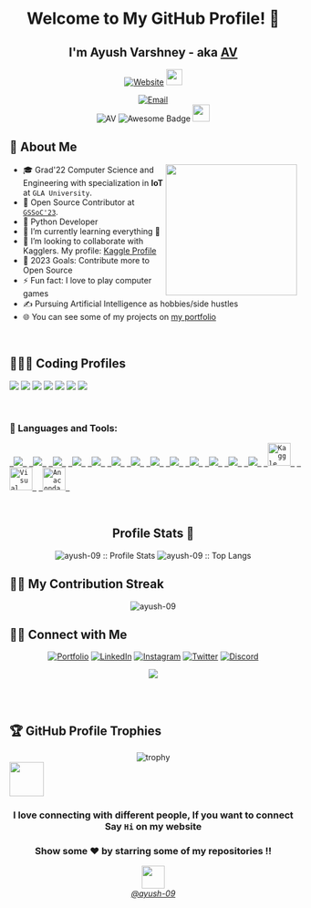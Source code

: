 <div align="center">
  <h1>Welcome to My GitHub Profile! 👋</h1>
  <h2>I'm Ayush Varshney - aka <a href="https://ayushav.netlify.app">AV</a></h2>
</div>

<p align="center">
  <a href="https://ayushav.netlify.app"><img src="https://img.shields.io/website?label=AV.com&style=for-the-badge&url=https%3A%2F%2Fcodestackr.com" alt="Website"></a>
  <img src="https://emojis.slackmojis.com/emojis/images/1531849430/4246/blob-sunglasses.gif?1531849430" width="28"/>
</p>

<p align="center">
  <a href="mailto:ayushvarshney43@gmail.com"><img alt="Email" src="https://img.shields.io/badge/Email-ayushvarshney43@gmail.com-blue?style=flat&logo=gmail"></a>
  <br>
  <img src="https://komarev.com/ghpvc/?username=ayush-09" alt="AV"/>
  <img src="https://cdn.rawgit.com/sindresorhus/awesome/d7305f38d29fed78fa85652e3a63e154dd8e8829/media/badge.svg" alt="Awesome Badge"/>
<!--   ![Visitor count](https://visitor-badge.laobi.icu/badge?page_id=ayush-09.ayush-09) -->
  <img src="https://media.giphy.com/media/dxn6fRlTIShoeBr69N/giphy.gif" width="30">
</p>

## 💫 About Me

<picture>
  <img align="right" src="https://media.giphy.com/media/M9gbBd9nbDrOTu1Mqx/giphy.gif" width="230">
</picture>

- 🎓 Grad'22 Computer Science and Engineering with specialization in **IoT** at `GLA University`.
- 🙂 Open Source Contributor at [`GSSoC'23`](https://gssoc.girlscript.tech/).
- 🔭 Python Developer
- 🌱 I’m currently learning everything 🤣
- 👯 I’m looking to collaborate with Kagglers. My profile: [Kaggle Profile](https://www.kaggle.com/ayushvarshnay)
- 🥅 2023 Goals: Contribute more to Open Source
- ⚡ Fun fact: I love to play computer games
- ✍️ Pursuing Artificial Intelligence as hobbies/side hustles
- 🌐 You can see some of my projects on [my portfolio](https://ayushav.netlify.app/)

<br/>

## 👨🏻‍💻 Coding Profiles
<p align = "left">
<a href = "https://www.hackerrank.com/_181540008?hr_r=1"><img src = "https://img.shields.io/badge/-Hackerrank-2EC866?style=oval-square&logo=HackerRank&logoColor=white"/></a>
<a href = "https://leetcode.com/ayush-09/"><img src = "https://img.shields.io/badge/-LeetCode-FFA116?style=oval-square&logo=LeetCode&logoColor=white"/></a>
<a href = "https://auth.geeksforgeeks.org/user/ayushvarshney43"><img src = "https://img.shields.io/badge/GeeksforGeeks-298D46?style=oval-square&logo=geeksforgeeks&logoColor=white"/></a>
<a href="https://www.codingninjas.com/profile/Ayush09"><img src="https://img.shields.io/badge/Coding%20Ninjas-1F4F7C?style=oval-square&logo=codingninjas&logoColor=white" /></a>
<a href="https://www.kaggle.com/ayush09"><img src="https://img.shields.io/badge/Kaggle-20BEFF?style=oval-square&logo=kaggle&logoColor=white" /></a>
<a href="https://hyperskill.org/profile/14569373"><img src="https://img.shields.io/badge/Hyperskill-000000?style=oval-square&logo=hyperskill&logoColor=white" /></a>
<a href = "https://www.cloudskillsboost.google/public_profiles/ba0a81fc-688b-46a2-89b8-895a201e7605"><img src = "https://img.shields.io/badge/Google_Cloud-4285F4?style=oval-square&logo=google-cloud&logoColor=white"/></a>
</p><br>

### 🚀 Languages and Tools:

<p align="left">
    <code><a href="https://www.python.org/"> <img src="https://img.icons8.com/color/50/000000/python--v1.png"/> </a></code>
    <code><a href="https://www.java.com/"> <img src="https://img.icons8.com/color/50/000000/java-coffee-cup-logo--v1.png"/> </a></code>
    <code><a href="https://www.tensorflow.org/"> <img src="https://img.icons8.com/color/50/000000/tensorflow.png"/> </a></code>
    <code><a href="https://scikit-learn.org/"> <img src="https://scikit-learn.org/stable/_static/scikit-learn-logo-small.png"/> </a></code>
    <code><a href="https://numpy.org/"> <img src="https://img.icons8.com/color/50/000000/numpy.png"/> </a></code>
    <code><a href="https://pandas.pydata.org/"> <img src="https://img.icons8.com/color/50/000000/pandas.png"/> </a></code>
    <code><a href="https://matplotlib.org/"> <img src="https://matplotlib.org/stable/_images/sphx_glr_logos2_001.png"/> </a></code>
    <code><a href="https://www.djangoproject.com/"> <img src="https://img.icons8.com/color/50/000000/django.png"/> </a></code>
    <code><a href="https://azure.microsoft.com/"> <img src="https://img.icons8.com/color/50/000000/azure-1.png"/> </a></code>
    <code><a href="https://aws.amazon.com/"> <img src="https://img.icons8.com/color/50/000000/amazon-web-services.png"/> </a></code>
    <code><a href="https://cloud.google.com/"> <img src="https://img.icons8.com/color/50/000000/google-cloud-platform.png"/> </a></code>
    <code><a href="https://www.mysql.com/"> <img src="https://img.icons8.com/color/50/000000/mysql-logo.png"/> </a></code>
    <code><a href = "https://git-scm.com/"> <img src = "https://img.icons8.com/color/50/000000/git.png"/> </a></code>
    <code><a href="https://www.kaggle.com/"> <img src="https://www.vectorlogo.zone/logos/kaggle/kaggle-icon.svg" alt="Kaggle" width="40" height="40"/> </a></code>
    <code><a href="https://code.visualstudio.com/"> <img src="https://img.icons8.com/color/50/000000/visual-studio-code-2019.png" alt="Visual Studio Code" width="40" height="40"/> </a></code>
    <code><a href="https://www.anaconda.com/"> <img src="https://www.anaconda.com/wp-content/uploads/2022/12/anaconda_secondary_logo.svg" alt="Anaconda" width="40"height="40"/> </a></code>
</p><br>


<h2 align="center">Profile Stats 🎹</h2>

<p align="center">
  <img src="https://github-readme-stats.vercel.app/api?username=ayush-09&show_icons=true&theme=synthwave" alt="ayush-09 :: Profile Stats" />
  <img src="https://github-readme-stats.vercel.app/api/top-langs/?username=ayush-09&langs_count=10&theme=tokyonight&layout=compact" alt="ayush-09 :: Top Langs" />
  
</p>

## 🙋‍♂️ My Contribution Streak

<p align="center">
  <img align="center" src="https://github-readme-streak-stats.herokuapp.com/?user=ayush-09&theme=highcontrast" alt="ayush-09" />
</p>


## 🤝🏻 Connect with Me

<p align="center">
  <a href="https://ayushav.netlify.app"><img alt="Portfolio" title="Portfolio" src="https://img.shields.io/badge/-Portfolio-0D1117?style=for-the-badge&logo=koding&logoColor=white"/></a>
  <a href="https://www.linkedin.com/in/ayush-varshney-495422185/"><img alt="LinkedIn" title="LinkedIn" src="https://img.shields.io/badge/-LinkedIn-0D1117?style=for-the-badge&logo=linkedin&logoColor=white"/></a>
  <a href="https://www.instagram.com/ayush_v9/"><img alt="Instagram" title="Instagram" src="https://img.shields.io/badge/-Instagram-0D1117?style=for-the-badge&logo=instagram&logoColor=white"/></a>
  <a href="https://twitter.com/ayush_varshnay"><img alt="Twitter" title="Twitter" src="https://img.shields.io/badge/-Twitter-0D1117?style=for-the-badge&logo=twitter&logoColor=white"/></a>
  <a href="https://discordapp.com/users/594604168413708297"><img alt="Discord" title="Discord" src="https://img.shields.io/badge/-Discord-0D1117?style=for-the-badge&logo=discord&logoColor=white"/></a>
</p>
<p align="center"> <img src = "https://capsule-render.vercel.app/api?type=rect&color=gradient&customColorList=0,2,2,5,10&height=2.5"/></p><br>
<br />

## 🏆 GitHub Profile Trophies

<div align="center">
  <img src="https://github-profile-trophy.vercel.app/?username=ayush-09" alt="trophy" />
</div>


<img src="https://media.giphy.com/media/LnQjpWaON8nhr21vNW/giphy.gif" width="60">

<div align="center">

### I love connecting with different people, If you want to connect Say `Hi` on my website

### Show some ❤️ by starring some of my repositories !!
</div>

<p align="center">
  <a href="https://github.com/ayush-09"><img src="https://img.icons8.com/clouds/100/000000/github.png" width="40px"/></a><br>
  <a href="https://github.com/ayush-09"><em>@ayush-09</em></a>
</p>

